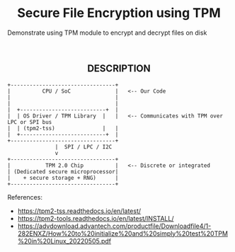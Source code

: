 <h1 align="center">Secure File Encryption using TPM</h1>

Demonstrate using TPM module to encrypt and decrypt files on disk

<br/>

<h2 align="center">DESCRIPTION</h2>


```
+---------------------------------+
|          CPU / SoC              |   <-- Our Code
|                                 |        
|                                 |    
|  +---------------------------+  |   
|  | OS Driver / TPM Library  |   |   <-- Communicates with TPM over LPC or SPI bus
|  | (tpm2-tss)               |   |
|  +---------------------------+  |
+---------------------------------+
               |  SPI / LPC / I2C
               v
+---------------------------------+
|           TPM 2.0 Chip          |   <-- Discrete or integrated
| (Dedicated secure microprocessor|
|    + secure storage + RNG)      |
+---------------------------------+
```

References:
- https://tpm2-tss.readthedocs.io/en/latest/
- https://tpm2-tools.readthedocs.io/en/latest/INSTALL/
- https://advdownload.advantech.com/productfile/Downloadfile4/1-282ENXZ/How%20to%20initialize%20and%20simply%20test%20TPM%20in%20Linux_20220505.pdf

